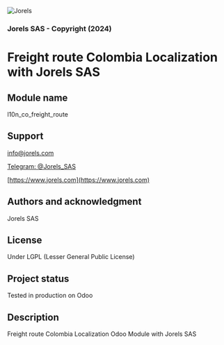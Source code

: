 ![Jorels](https://www.jorels.com/web/image/res.company/1/logo)
### Jorels SAS - Copyright (2024)

# Freight route Colombia Localization with Jorels SAS

## Module name
l10n_co_freight_route

## Support

[info@jorels.com](mailto:info@jorels.com)

[Telegram: @Jorels_SAS](https://t.me/Jorels_SAS)

[https://www.jorels.com](https://www.jorels.com)

## Authors and acknowledgment
Jorels SAS

## License
Under LGPL (Lesser General Public License)

## Project status
Tested in production on Odoo

## Description
Freight route Colombia Localization Odoo Module with Jorels SAS
